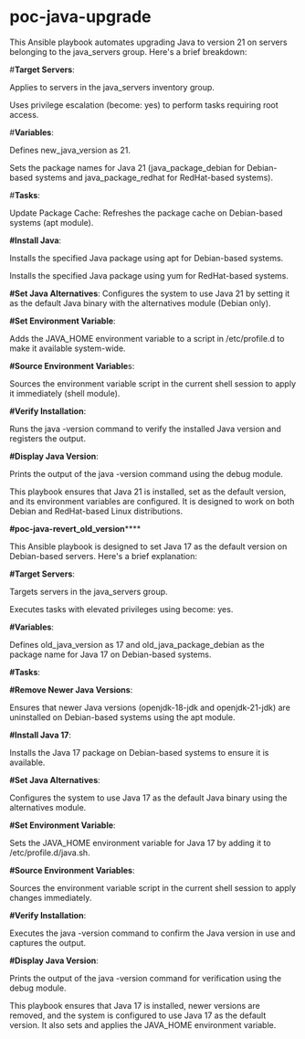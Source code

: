 # poc-java-upgrade

This Ansible playbook automates upgrading Java to version 21 on servers belonging to the java_servers group. Here's a brief breakdown:

#**Target Servers**:

Applies to servers in the java_servers inventory group.

Uses privilege escalation (become: yes) to perform tasks requiring root access.

#**Variables**:

Defines new_java_version as 21.

Sets the package names for Java 21 (java_package_debian for Debian-based systems and java_package_redhat for RedHat-based systems).

#**Tasks**:

Update Package Cache: Refreshes the package cache on Debian-based systems (apt module).

**#**Install Java****:

Installs the specified Java package using apt for Debian-based systems.

Installs the specified Java package using yum for RedHat-based systems.

**#Set Java Alternatives**: Configures the system to use Java 21 by setting it as the default Java binary with the alternatives module (Debian only).

**#Set Environment Variable**:

Adds the JAVA_HOME environment variable to a script in /etc/profile.d to make it available system-wide.

**#Source Environment Variable**s:

Sources the environment variable script in the current shell session to apply it immediately (shell module).

**#Verify Installation**:

Runs the java -version command to verify the installed Java version and registers the output.

**#Display Java Version**:

Prints the output of the java -version command using the debug module.

This playbook ensures that Java 21 is installed, set as the default version, and its environment variables are configured. It is designed to work on both Debian and RedHat-based Linux distributions.

****#poc-java-revert_old_version********

This Ansible playbook is designed to set Java 17 as the default version on Debian-based servers. Here's a brief explanation:

**#Target Servers**:

Targets servers in the java_servers group.

Executes tasks with elevated privileges using become: yes.

**#Variables**:

Defines old_java_version as 17 and old_java_package_debian as the package name for Java 17 on Debian-based systems.

**#Tasks**:

**#Remove Newer Java Versions**:

Ensures that newer Java versions (openjdk-18-jdk and openjdk-21-jdk) are uninstalled on Debian-based systems using the apt module.

**#Install Java 17**:

Installs the Java 17 package on Debian-based systems to ensure it is available.

**#Set Java Alternatives**:

Configures the system to use Java 17 as the default Java binary using the alternatives module.

**#Set Environment Variable**:

Sets the JAVA_HOME environment variable for Java 17 by adding it to /etc/profile.d/java.sh.

**#Source Environment Variables**:

Sources the environment variable script in the current shell session to apply changes immediately.

**#Verify Installation**:

Executes the java -version command to confirm the Java version in use and captures the output.

**#Display Java Version**:

Prints the output of the java -version command for verification using the debug module.

This playbook ensures that Java 17 is installed, newer versions are removed, and the system is configured to use Java 17 as the default version. It also sets and applies the JAVA_HOME environment variable.
